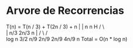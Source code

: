 # Arvore de Recorrencias

T(n) = T(n / 3) + T(2n / 3) + n
|
|	               n                    n
H                   /     \                
|	         n/3        2n/3            n
|	       /   \      /    \
log n 3/2      n/9    2n/9  2n/9  4n/9      n
                                  Total = O(n * log n)

